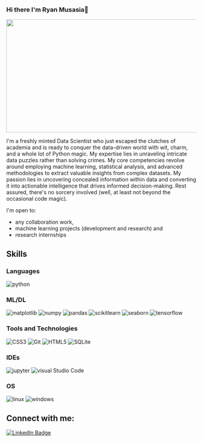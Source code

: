 ### Hi there I'm Ryan Musasia👋

<div align="center">
  <img src="https://media.giphy.com/media/dWesBcTLavkZuG35MI/giphy.gif" width="600" height="300"/>
</div>

I'm a freshly minted Data Scientist who just escaped the clutches of academia and is ready to conquer the data-driven world with wit, charm, and a whole lot of Python magic. My expertise lies in unraveling intricate data puzzles rather than solving crimes. My core competencies revolve around employing machine learning, statistical analysis, and advanced methodologies to extract valuable insights from complex datasets. My passion lies in uncovering concealed information within data and converting it into actionable intelligence that drives informed decision-making. Rest assured, there's no sorcery involved (well, at least not beyond the occasional code magic).


I'm open to:
* any collaboration work,
* machine learning projects (development and research) and 
* research internships

## Skills

### Languages
![python](https://img.shields.io/badge/Python-FFD43B?style=for-the-badge&logo=python&logoColor=blue)

### ML/DL
![matplotlib](https://img.shields.io/badge/Matplotlib-007ACC?style=for-the-badge&logo=matplotlib&logoColor=white)
![numpy](https://img.shields.io/badge/Numpy-777BB4?style=for-the-badge&logo=numpy&logoColor=white)
![pandas](https://img.shields.io/badge/Pandas-2C2D72?style=for-the-badge&logo=pandas&logoColor=white)
![scikitlearn](https://img.shields.io/badge/scikit_learn-F7931E?style=for-the-badge&logo=scikit-learn&logoColor=white)
![seaborn](https://img.shields.io/badge/Seaborn-3776AB?style=for-the-badge&logo=seaborn&logoColor=white)
![tensorflow](https://img.shields.io/badge/tensorflow-FF6F00?style=for-the-badge&logo=tensorflow&logoColor=blue)



### Tools and Technologies 
![CSS3](https://img.shields.io/badge/CSS3-1572B6?style=for-the-badge&logo=css3&logoColor=white)
![Git](https://img.shields.io/badge/Git-F05032?style=for-the-badge&logo=git&logoColor=white)
![HTML5](https://img.shields.io/badge/HTML5-E34F26?style=for-the-badge&logo=html5&logoColor=white)
![SQLite](https://img.shields.io/badge/SQLite-003B57?style=for-the-badge&logo=sqlite&logoColor=white)


### IDEs
![jupyter](https://img.shields.io/badge/Jupyter-orange?style=for-the-badge&logo=jupyter&logoColor=white)
![visual Studio Code](https://img.shields.io/badge/Visual%20Studio%20Code-blue?style=for-the-badge&logo=visual-studio-code)

### OS 
![linux](https://img.shields.io/badge/Linux-FCC624?style=for-the-badge&logo=linux&logoColor=black)
![windows](https://img.shields.io/badge/Windows-0078D6?style=for-the-badge&logo=windows&logoColor=white)


## Connect with me:
<div id="badges">
  <a href=https://www.linkedin.com/in/ryan-musasia/)>
    <img src="https://img.shields.io/badge/LinkedIn-blue?style=for-the-badge&logo=linkedin&logoColor=white" alt="LinkedIn Badge"/>


<!--
**Musasia-Ryan/Musasia-Ryan** is a ✨ _special_ ✨ repository because its `README.md` (this file) appears on your GitHub profile.

Here are some ideas to get you started:

- 🔭 I’m currently working on ...
- 🌱 I’m currently learning ...
- 👯 I’m looking to collaborate on ...
- 🤔 I’m looking for help with ...
- 💬 Ask me about ...
- 📫 How to reach me: ...
- 😄 Pronouns: ...
- ⚡ Fun fact: ...
-->

